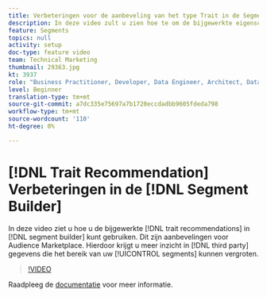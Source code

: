 ```yaml
---
title: Verbeteringen voor de aanbeveling van het type Trait in de Segment Builder
description: In deze video zult u zien hoe te om de bijgewerkte eigenschapaanbevelingen in de segmentbouwer te gebruiken, die Audience Marketplace aanbevelingen zijn. Hierdoor krijgt u meer inzicht in gegevens van derden die het bereik van uw segmenten kunnen uitbreiden.
feature: Segments
topics: null
activity: setup
doc-type: feature video
team: Technical Marketing
thumbnail: 29363.jpg
kt: 3937
role: "Business Practitioner, Developer, Data Engineer, Architect, Data Architect, Administrator, Leader"
level: Beginner
translation-type: tm+mt
source-git-commit: a7dc335e75697a7b1720eccdadbb9605fdeda798
workflow-type: tm+mt
source-wordcount: '110'
ht-degree: 0%

---
```



# [!DNL Trait Recommendation] Verbeteringen in de  [!DNL Segment Builder]

In deze video ziet u hoe u de bijgewerkte [!DNL trait recommendations] in [!DNL segment builder] kunt gebruiken. Dit zijn aanbevelingen voor Audience Marketplace. Hierdoor krijgt u meer inzicht in [!DNL third party] gegevens die het bereik van uw [!UICONTROL segments] kunnen vergroten.

>[!VIDEO](https://video.tv.adobe.com/v/29363/?quality=12)

Raadpleeg de [documentatie](https://docs.adobe.com/help/en/audience-manager/user-guide/features/segments/trait-recommendations.html) voor meer informatie.
